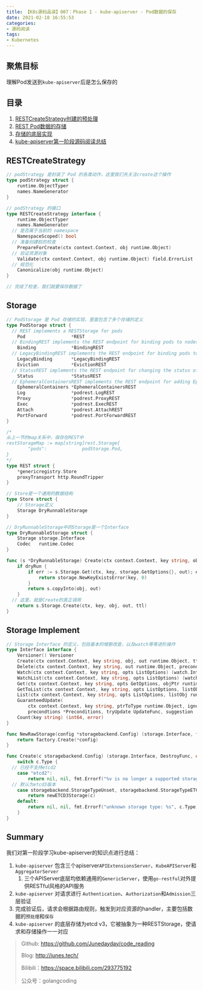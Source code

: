 ```yaml
---
title: 【K8s源码品读】007：Phase 1 - kube-apiserver - Pod数据的保存
date: 2021-02-18 16:55:53
categories: 
- 源码阅读
tags:
- Kubernetes
---
```


## 聚焦目标

理解Pod发送到`kube-apiserver`后是怎么保存的



## 目录

1. [RESTCreateStrategy创建的预处理](#RESTCreateStrategy)
2. [REST Pod数据的存储](#Storage)
3. [存储的底层实现](#storage-implement)
4. [kube-apiserver第一阶段源码阅读总结](#summary)



## RESTCreateStrategy

```go
// podStrategy 是封装了 Pod 的各类动作，这里我们先关注create这个操作
type podStrategy struct {
	runtime.ObjectTyper
	names.NameGenerator
}

// podStrategy 的接口
type RESTCreateStrategy interface {
	runtime.ObjectTyper
	names.NameGenerator
  // 是否属于当前的 namespace
	NamespaceScoped() bool
  // 准备创建前的检查
	PrepareForCreate(ctx context.Context, obj runtime.Object)
  // 验证资源对象
	Validate(ctx context.Context, obj runtime.Object) field.ErrorList
  // 规范化
	Canonicalize(obj runtime.Object)
}

// 完成了检查，我们就要保存数据了
```



## Storage

```go
// PodStorage 是 Pod 存储的实现，里面包含了多个存储的定义
type PodStorage struct {
  // REST implements a RESTStorage for pods
	Pod                 *REST
  // BindingREST implements the REST endpoint for binding pods to nodes when etcd is in use.
	Binding             *BindingREST
  // LegacyBindingREST implements the REST endpoint for binding pods to nodes when etcd is in use.
	LegacyBinding       *LegacyBindingREST
	Eviction            *EvictionREST
  // StatusREST implements the REST endpoint for changing the status of a pod.
	Status              *StatusREST
  // EphemeralContainersREST implements the REST endpoint for adding EphemeralContainers
	EphemeralContainers *EphemeralContainersREST
	Log                 *podrest.LogREST
	Proxy               *podrest.ProxyREST
	Exec                *podrest.ExecREST
	Attach              *podrest.AttachREST
	PortForward         *podrest.PortForwardREST
}

/*
从上一节的map关系中，保存在REST中
restStorageMap := map[string]rest.Storage{
		"pods":             podStorage.Pod,
}
*/
type REST struct {
	*genericregistry.Store
	proxyTransport http.RoundTripper
}

// Store是一个通用的数据结构
type Store struct {
	// Storage定义
	Storage DryRunnableStorage
}

// DryRunnableStorage中的Storage是一个Interface
type DryRunnableStorage struct {
	Storage storage.Interface
	Codec   runtime.Codec
}

func (s *DryRunnableStorage) Create(ctx context.Context, key string, obj, out runtime.Object, ttl uint64, dryRun bool) error {
	if dryRun {
		if err := s.Storage.Get(ctx, key, storage.GetOptions{}, out); err == nil {
			return storage.NewKeyExistsError(key, 0)
		}
		return s.copyInto(obj, out)
	}
  // 这里，就是Create的真正调用
	return s.Storage.Create(ctx, key, obj, out, ttl)
}
```



## Storage Implement

```go
// Storage Interface 的定义，包括基本的增删改查，以及watch等等进阶操作
type Interface interface {
	Versioner() Versioner
	Create(ctx context.Context, key string, obj, out runtime.Object, ttl uint64) error
	Delete(ctx context.Context, key string, out runtime.Object, preconditions *Preconditions, validateDeletion ValidateObjectFunc) error
	Watch(ctx context.Context, key string, opts ListOptions) (watch.Interface, error)
	WatchList(ctx context.Context, key string, opts ListOptions) (watch.Interface, error)
	Get(ctx context.Context, key string, opts GetOptions, objPtr runtime.Object) error
	GetToList(ctx context.Context, key string, opts ListOptions, listObj runtime.Object) error
	List(ctx context.Context, key string, opts ListOptions, listObj runtime.Object) error
	GuaranteedUpdate(
		ctx context.Context, key string, ptrToType runtime.Object, ignoreNotFound bool,
		precondtions *Preconditions, tryUpdate UpdateFunc, suggestion ...runtime.Object) error
	Count(key string) (int64, error)
}

func NewRawStorage(config *storagebackend.Config) (storage.Interface, factory.DestroyFunc, error) {
	return factory.Create(*config)
}

func Create(c storagebackend.Config) (storage.Interface, DestroyFunc, error) {
	switch c.Type {
  // 已经不支持etcd2
	case "etcd2":
		return nil, nil, fmt.Errorf("%v is no longer a supported storage backend", c.Type)
  // 默认为etcd3版本
	case storagebackend.StorageTypeUnset, storagebackend.StorageTypeETCD3:
		return newETCD3Storage(c)
	default:
		return nil, nil, fmt.Errorf("unknown storage type: %s", c.Type)
	}
}
```



## Summary

我们对第一阶段学习kube-apiserver的知识点进行总结：

1. `kube-apiserver` 包含三个apiserver`APIExtensionsServer`、`KubeAPIServer`和`AggregatorServer`
   1. 三个APIServer底层均依赖通用的`GenericServer`，使用`go-restful`对外提供RESTful风格的API服务
2. `kube-apiserver` 对请求进行 `Authentication`、`Authorization`和`Admission`三层验证
3. 完成验证后，请求会根据路由规则，触发到对应资源的handler，主要包括数据的`预处理`和`保存`
4. `kube-apiserver` 的底层存储为etcd v3，它被抽象为一种RESTStorage，使请求和存储操作一一对应



> Github: https://github.com/Junedayday/code_reading
>
> Blog: http://junes.tech/
>
> Bilibili：https://space.bilibili.com/293775192
>
> 公众号：golangcoding

